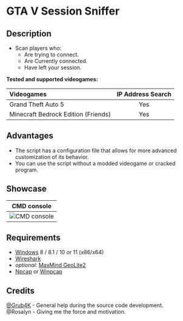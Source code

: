 # GTA V Session Sniffer

## Description

* Scan players who:
  - Are trying to connect.
  - Are Currently connected.
  - Have left your session.

**Tested and supported videogames:**

| Videogames                          | IP Address Search |
| :---------------------------------- | :---------------: |
| Grand Theft Auto 5                  | Yes               |
| Minecraft Bedrock Edition (Friends) | Yes               |

## Advantages
* The script has a configuration file that allows for more advanced customization of its behavior.
* You can use the script without a modded videogame or cracked program.

## Showcase

| CMD console                |
| :-------------------------:|
![CMD console](https://user-images.githubusercontent.com/62464560/211445700-4c58b314-c784-4708-880a-1375285d6066.png) |

## Requirements

* [Windows](https://www.microsoft.com/windows) 8 / 8.1 / 10 or 11 (x86/x64)
* [Wireshark](https://www.wireshark.org/)
* *optional:* [MaxMind GeoLite2](https://www.maxmind.com/)
* [Npcap](https://nmap.org/npcap/) or [Winpcap](https://www.winpcap.org/)

## Credits

[@Grub4K](https://github.com/Grub4K) - General help during the source code development.<br />
@Rosalyn - Giving me the force and motivation.<br />

